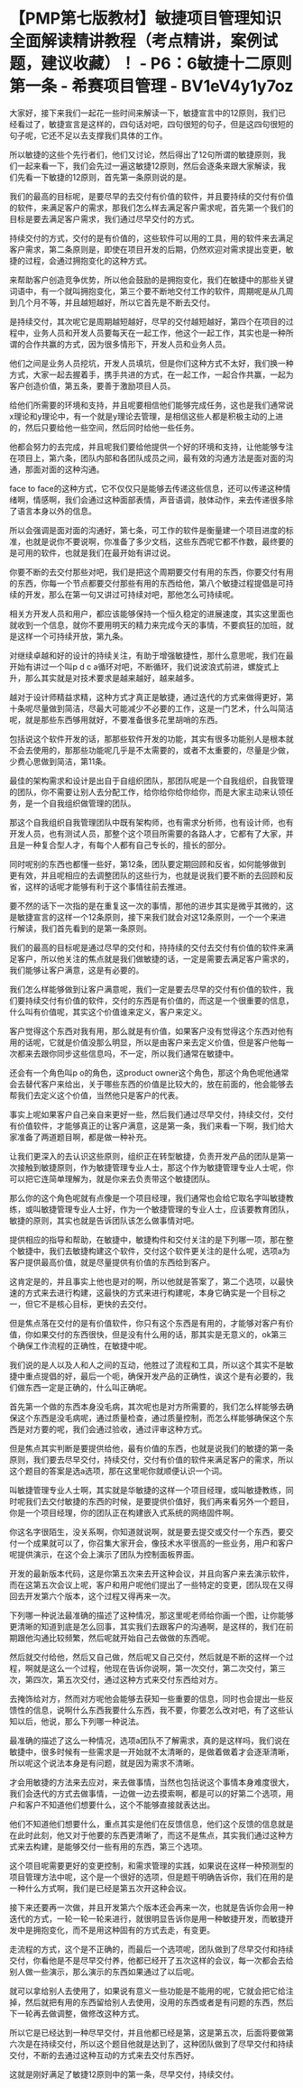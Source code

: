 # 【PMP第七版教材】敏捷项目管理知识全面解读精讲教程（考点精讲，案例试题，建议收藏）！ - P6：6敏捷十二原则第一条 - 希赛项目管理 - BV1eV4y1y7oz

大家好，接下来我们一起花一些时间来解读一下，敏捷宣言中的12原则，我们已经看过了，敏捷宣言是这样的，四句话对吧，四句很短的句子，但是这四句很短的句子呢，它还不足以去支撑我们具体的工作。

所以敏捷的这些个先行者们，他们又讨论，然后得出了12句所谓的敏捷原则，我们一起来看一下，我们会先过一遍这敏捷12原则，然后会逐条来跟大家解读，我们先看一下敏捷的12原则，首先第一条原则说的是。

我们的最高的目标呢，是要尽早的去交付有价值的软件，并且要持续的交付有价值的软件，来满足客户的需求，那我们怎么样去满足客户需求呢，首先第一个我们的目标是要去满足客户需求，我们通过尽早交付的方式。

持续交付的方式，交付的是有价值的，这些软件可以用的工具，用的软件来去满足客户需求，第二条原则是，即使在项目开发的后期，仍然欢迎对需求提出变更，敏捷的过程，会通过拥抱变化的这种方式。

来帮助客户创造竞争优势，所以他会鼓励的是拥抱变化，我们在敏捷中的那些关键词语中，有一个就叫拥抱变化，第三个要不断地交付工作的软件，周期呢是从几周到几个月不等，并且越短越好，所以它首先是不断去交付。

是持续交付，其次呢它是周期越短越好，尽早的交付越短越好，第四个在项目的过程中，业务人员和开发人员要每天在一起工作，他这个一起工作，其实也是一种所谓的合作共赢的方式，因为很多情形下，开发人员和业务人员。

他们之间是业务人员挖坑，开发人员填坑，但是你们这种方式不太好，我们换一种方式，大家一起去握着手，携手共进的方式，在一起工作，一起合作共赢，一起为客户创造价值，第五条，要善于激励项目人员。

给他们所需要的环境和支持，并且呢要相信他们能够完成任务，这也是我们通常说x理论和y理论中，有一个就是y理论去管理，是相信这些人都是积极主动的上进的，然后只要给他一些空间，然后同时给他一些任务。

他都会努力的去完成，并且呢我们要给他提供一个好的环境和支持，让他能够专注在项目上，第六条，团队内部和各团队成员之间，最有效的沟通方法是面对面的沟通，那面对面的这种沟通。

face to face的这种方式，它不仅仅只是能够去传递这些信息，还可以传递这种情绪啊，情感啊，我们会通过这种面部表情，声音语调，肢体动作，来去传递很多除了语言本身以外的信息。

所以会强调是面对面的沟通好，第七条，可工作的软件是衡量建一个项目进度的标准，也就是说你不要说啊，你准备了多少文档，这些东西呢它都不作数，最终要的是可用的软件，也就是我们在最开始有讲过说。

你要不断的去交付那些对吧，我们是把这个周期要交付有用的东西，你要交付有用的东西，你每一个节点都要交付那些有用的东西给他，第八个敏捷过程提倡是可持续的开发，那么在第一句又讲过可持续对吧，那他怎么可持续呢。

相关方开发人员和用户，都应该能够保持一个恒久稳定的进展速度，其实这里面也就收到一个信息，就你不要用明天的精力来完成今天的事情，不要疯狂的加班，就是这样一个可持续开放，第九条。

对继续卓越和好的设计的持续关注，有助于增强敏捷性，那什么意思呢，我们在最开始有讲过一个叫p d c a循环对吧，不断循环，我们说波浪式前进，螺旋式上升，那么其实就是对技术要求是越来越好，越来越多。

越对于设计师精益求精，这种方式才真正是敏捷，通过迭代的方式来做得更好，第十条呢尽量做到简洁，尽最大可能减少不必要的工作，这是一门艺术，什么叫简洁呢，就是那些东西够用就好，不要准备很多花里胡哨的东西。

包括说这个软件开发的话，那那些软件开发的功能，其实有很多功能别人是根本就不会去使用的，那那些功能呢几乎是不太需要的，或者不太重要的，尽量是少做，少费心思做到简洁，第11条。

最佳的架构需求和设计是出自于自组织团队，那团队呢是一个自我组织，自我管理的团队，你不需要让别人去分配工作，给你给你给你给你，而是大家主动来认领任务，是一个自我组织做管理的团队。

那这个自我组织自我管理团队中既有架构师，也有需求分析师，也有设计师，也有开发人员，也有测试人员，那整个这个项目所需要的各路人才，它都有了大家，并且是一种复合型人才，有每个人都有自己专长的，擅长的部分。

同时呢别的东西也都懂一些好，第12条，团队要定期回顾和反省，如何能够做到更有效，并且呢相应的去调整团队的这些行为，也就是说我们要不断的去回顾和反省，这样的话呢才能够有利于这个事情往前去推进。

要不然的话下一次指的是在重复这一次的事情，那他的进步其实是微乎其微的，这是敏捷宣言的这样一个12条原则，接下来我们就会对这12条原则，一个一个来进行解读，我们首先看到的是第一条原则。

我们的最高的目标呢是通过尽早的交付和，持持续的交付去交付有价值的软件来满足客户，所以他关注的焦点就是我们做敏捷的话，一定是需要去满足客户需求的，我们能够让客户满意，这是有必要的。

我们怎么样能够做到让客户满意呢，我们一定是要去尽早的交付有价值的软件，我们要持续交付有价值的软件，交付的东西是有价值的，而这是一个很重要的信息，什么叫有价值呢，其实这个价值谁来定义，客户来定义。

客户觉得这个东西对我有用，那么就是有价值，如果客户没有觉得这个东西对他有用的话呢，它就是价值没那么明显，所以是由客户来去定义价值，但是客户他每一次都来去跟你同步这些信息吗，不一定，所以我们通常在敏捷中。

还会有一个角色叫p o的角色，这product owner这个角色，那这个角色呢他通常会去替代客户来给出，关于哪些东西的价值是比较大的，放在前面的，他会能够去帮我们去定义这个价值，当然他只是客户的代表。

事实上呢如果客户自己亲自来更好一些，然后我们通过尽早交付，持续交付，交付有价值软件，才能够真正的让客户满意，这是第一条，我们来看一下啊，我们给大家准备了两道题目啊，都是做一种补充。

让我们更深入的去认识这些原则，组织正在转型敏捷，负责开发产品的团队是第一次接触到敏捷原则，作为敏捷管理专业人士，那这个作为敏捷管理专业人士呢，你可以把它连简单理解为，就是你来去负责带这个敏捷团队。

那么你的这个角色呢就有点像是一个项目经理，我们通常也会给它取名字叫敏捷教练，或叫敏捷管理专业人士好，作为一个敏捷管理的专业人士，应该要教育团队，敏捷的原则，其实也就是告诉团队该怎么做事情对吧。

提供相应的指导和帮助，在敏捷中，敏捷构件和交付关注的是下列哪一项，那在整个敏捷中，我们去敏捷构建这个软件，交付这个软件更关注的是什么呢，选项a为客户提供最高价值，就是尽量提供有价值的东西给到客户。

这肯定是的，并且事实上他也是对的啊，所以他就是答案了，第二个选项，以最快速的方式来去进行构建，这最快的方式来进行构建呢，本身它确实是一个目标之一，但它不是核心目标，更快的去交付。

但是焦点落在交付的是有价值软件，你只有这个东西是有用的，才能够对客户有价值，你如果交付的东西很快，但是没有什么用的话，那其实是无意义的，ok第三个确保工作流程的正确性，在敏捷中呢。

我们说的是人以及人和人之间的互动，他胜过了流程和工具，所以这个其实不是敏捷中重点提倡的好，最后一个呃，确保开发产品的正确性，诶这个是有必要的，我们做东西一定是正确的，什么叫正确呢。

首先第一个做的东西本身没毛病，其次呢也是对方所需要的，我们怎么样能够去确保这个东西是没毛病呢，通过质量检查，通过质量控制，而怎么样能够确保这个东西是对方要的呢，我们会通过验收，通过评审这种方式。

但是焦点其实判断是要提供给他，最有价值的东西，也就是说我们的敏捷的第一条原则，我们要去尽早交付，持续交付，交付有价值的软件来满足客户的需求，所以这个题目的答案是选a选项，那在这里呢你就顺便认识一个词。

叫敏捷管理专业人士啊，其实就是华敏捷的这样一个项目经理，或叫敏捷教练，同时呢我们去交付敏捷的东西的时候，是要提供价值好，我们再来看另外一个题目，你是一个项目经理，你的团队正在构建嵌入式系统的网络固件啊。

你这名字很陌生，没关系啊，你知道就说啊，就是要去提交或交付一个东西，要交付一个成果就可以了，你召集大家开会，像技术水平很高的一些业务，用户和客户呢提供演示，在这个会上演示了团队为控制面板界面。

开发的最新版本代码，这是你第五次来去开这种会议，并且向客户来去演示软件，而在这第五次会议上呢，客户和用户呢他们提出了一些特定的变更，团队现在又得回去开发第六个版本，这个过程又得再来一次。

下列哪一种说法最准确的描述了这种情况，那这里呢老师给你画一个图，让你能够更清晰的知道到底是怎么回事，其实我们去跟客户的沟通啊，是这样的，我们在前期跟他沟通比较频繁，然后呢就开始自己去做做的东西呢。

然后就交付给他，然后又自己做，然后呢又自己交付，然后就是不断的这样一个过程，啊就是这么一个过程，他现在告诉你说啊，第一次交付，第二次交付，第三次，第四次，第五次交付，通过这种方式来交付东西给对方。

去掩饰给对方，然而对方呢他会能够去获知一些重要的信息，同时也会提出一些反馈性的信息，说啊什么东西我要什么东西，我不要，你要怎么改对吧，有了这些认知以后，他说，那么下列哪一种说法。

最准确的描述了这么一种情况，选项a团队不了解需求，真的是这样吗，我们说在敏捷中，很多时候有一些需求是一开始就不太清晰的，是做着做着才会逐渐清晰，所以呢这个说法本身是有问题，就是因为需求不清晰。

才会用敏捷的方法来去应对，来去做事情，当然也包括说这个事情本身难度很大，我们会迭代的方式去做事情，一边做一边去摸索啊，都是可以的好第二个选项，用户和客户不知道他们想要什么，这个不能够直接就表达出。

他们不知道他们想要什么，重点其实是他们在反馈信息，他们这个反馈的信息就是在此时此刻，他又对于他要的东西更清晰了，而这不是焦点，其实我们通过这种方式来去构建，是能够交付一些有用的东西，第三个选项。

这个项目呢需要更好的变更控制，和需求管理的实践，如果说在这样一种预测型的项目管理方法中呢，这个是一个很好的选项，但是题干明确告诉你，我们在用的是一种什么方式啊，我们是已经是第五次开这种会议。

接下来还要再一次做，并且开发第六个版本还会再来一次，也就是告诉你会用一种迭代的方式，一轮一轮一轮来进行，就很明显告诉你是用一种敏捷开发，而敏捷开发中是拥抱变化，而不是用这种固有的方式去走，有变更。

走流程的方式，这个是不正确的，而最后一个选项呢，团队做到了尽早交付和持续交付，你看他是不是尽早交付养，他都已经开了五次这样的会议，每一次都会去给别人做一些演示，那么演示的东西如果通过了以后呢。

就可以拿给别人去使用了，如果说有意义一些功能是不能用的呢，它就会把它给注掉，然后就把有用的东西留给别人去使用，没用的东西或者是有问题的东西，然后下一轮再去做调整，做修改这种方式。

所以它是已经达到一种尽早交付，并且他都已经是第，这是第五次，后面将要做第六次是在持续交付，所以这个题目他就是达到了，这种团队做到了尽早交付和持续交付，不断的去通过这种互动的方式来去交付东西好。

这就是刚好满足了敏捷12原则中的第一条，尽早交付，持续交付。